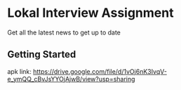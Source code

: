 # Lokal Interview Assignment

Get all the latest news to get up to date

## Getting Started
apk link: https://drive.google.com/file/d/1vOj6nK3IvqV-e_ymQQ_cBvJsYYOjAjwB/view?usp=sharing
